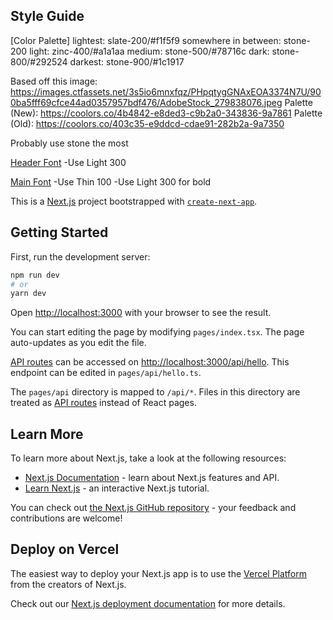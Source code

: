 ## Style Guide
[Color Palette]
lightest: slate-200/#f1f5f9
somewhere in between: stone-200
light: zinc-400/#a1a1aa
medium: stone-500/#78716c
dark: stone-800/#292524
darkest: stone-900/#1c1917

Based off this image: https://images.ctfassets.net/3s5io6mnxfqz/PHpqtygGNAxEOA3374N7U/900ba5fff69cfce44ad0357957bdf476/AdobeStock_279838076.jpeg
Palette (New): https://coolors.co/4b4842-e8ded3-c9b2a0-343836-9a7861
Palette (Old): https://coolors.co/403c35-e9ddcd-cdae91-282b2a-9a7350

Probably use stone the most

[Header Font](https://fonts.google.com/specimen/Cormorant+Garamond?preview.text=Tome%20%7C%20Your%20place%20for%20stories&preview.text_type=custom)
-Use Light 300

[Main Font](https://fonts.google.com/specimen/Sarabun?preview.text=Tome%20%7C%20Your%20place%20for%20stories&preview.text_type=custom)
-Use Thin 100
-Use Light 300 for bold


This is a [Next.js](https://nextjs.org/) project bootstrapped with [`create-next-app`](https://github.com/vercel/next.js/tree/canary/packages/create-next-app).

## Getting Started

First, run the development server:

```bash
npm run dev
# or
yarn dev
```

Open [http://localhost:3000](http://localhost:3000) with your browser to see the result.

You can start editing the page by modifying `pages/index.tsx`. The page auto-updates as you edit the file.

[API routes](https://nextjs.org/docs/api-routes/introduction) can be accessed on [http://localhost:3000/api/hello](http://localhost:3000/api/hello). This endpoint can be edited in `pages/api/hello.ts`.

The `pages/api` directory is mapped to `/api/*`. Files in this directory are treated as [API routes](https://nextjs.org/docs/api-routes/introduction) instead of React pages.

## Learn More

To learn more about Next.js, take a look at the following resources:

- [Next.js Documentation](https://nextjs.org/docs) - learn about Next.js features and API.
- [Learn Next.js](https://nextjs.org/learn) - an interactive Next.js tutorial.

You can check out [the Next.js GitHub repository](https://github.com/vercel/next.js/) - your feedback and contributions are welcome!

## Deploy on Vercel

The easiest way to deploy your Next.js app is to use the [Vercel Platform](https://vercel.com/new?utm_medium=default-template&filter=next.js&utm_source=create-next-app&utm_campaign=create-next-app-readme) from the creators of Next.js.

Check out our [Next.js deployment documentation](https://nextjs.org/docs/deployment) for more details.
